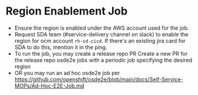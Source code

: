 # Region Enablement Job

- Ensure the region is enabled under the AWS account used for the job.
- Request SDA team (#service-delivery channel on slack) to enable the region for ocm account `rh-sd-cicd`. If there's an existing jira card for SDA to do this, mention it in the ping. 
- To run the job, you may create a release repo PR Create a new PR for the release repo osde2e jobs with a periodic job specifying the desired region
- OR you may run an ad hoc osde2e job per https://github.com/openshift/osde2e/blob/main/docs/Self-Service-MOPs/Ad-Hoc-E2E-Job.md